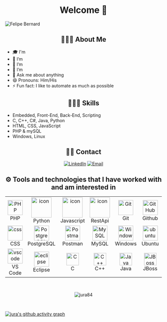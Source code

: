 <h1 align="center"> Welcome 👋</h1>

![Felipe Bernard](https://readme-typing-svg.herokuapp.com?font=Fira+Code&pause=1000&width=435&lines=Greetings%2C+my+name+is+Felipe+Bernard)

<h2 align="center">👨🏻‍💻 About Me</h2>

- 🎓 I'm
- 🔭 I’m
- 🌱 I’m 
- 👯 I’m 
- 💬 Ask me about anything
- 😄 Pronouns: Him/His
- ⚡ Fun fact: I like to automate as much as possible

<h2 align="center">👨🏻‍💻 Skills</h2>

- Embedded, Front-End, Back-End, Scripting
- C, C++, C#, Java, Python
- HTML, CSS, JavaScript
- PHP & mySQL
- Windows, Linux
  
<h2 align="center"> 🤝🏻 Contact </h2>

<p align="center">
<a href="https://www.linkedin.com/in/felipe-bernard/">
<img alt="LinkedIn" src=""></a>
<a href="mailto:felipebernard.pe">
<img alt="Email" src="https://img.shields.io/badge/Email-felipebernard.pe%40gmail.com-red?style=flat-square&logo=Gmail"></a>
</p>

<h2 align="center">⚙️ Tools and technologies that I have worked with and am interested in</h2>

<table align="center">
  <tr>
     <td align="center" width="96">
      <a href="#PHP">
        <img src="https://i.ibb.co/LzmYpDX/146-1466902-php-logo-png-transparent-php-logo-png-png-removebg-preview.png" width="48" height="48" alt="PHP" />
      </a>
      <br>PHP
    </td>
    <td align="center" width="96">
      <a href="#macropower-tech">
        <img src="https://techstack-generator.vercel.app/python-icon.svg" alt="icon" width="65" height="65" />
      </a>
      <br>Python
    </td>
    <td align="center" width="96">
        <img src="https://techstack-generator.vercel.app/js-icon.svg" alt="icon" width="65" height="65" />
      <br>Javascript
    </td>
    <td align="center" width="96">
        <img src="https://techstack-generator.vercel.app/restapi-icon.svg" alt="icon" width="65" height="65" />
      <br>RestApi
    </td>
  <td align="center" width="96">
      <a href="#git" >
        <img src="https://upload.wikimedia.org/wikipedia/commons/thumb/3/3f/Git_icon.svg/1200px-Git_icon.svg.png" width="48" height="48" alt="Git" />
      </a>
      <br>Git
  </td>
  <td align="center" width="96">
        <img src="https://user-images.githubusercontent.com/25181517/192108374-8da61ba1-99ec-41d7-80b8-fb2f7c0a4948.png" width="48" height="48" alt="GitHub" />
      <br>Github
  </td>
  <td align="center"  width="96">
        <img src="https://skillicons.dev/icons?i=html" width="48" height="48" alt="HTML" />
      <br>HTML
    </td>
     </tr>
  <tr>
    <td align="center" width="96">
        <img src="https://skillicons.dev/icons?i=css" width="48" height="48" alt="css" />
      <br>CSS
    </td>
    <td align="center" width="96">
        <img src="https://skillicons.dev/icons?i=postgres" width="48" height="48" alt="PostgreSQL" />
      <br>PostgreSQL
    </td>
    <td align="center" width="96">
        <img src="https://user-images.githubusercontent.com/25181517/192109061-e138ca71-337c-4019-8d42-4792fdaa7128.png" width="48" height="48" alt="Postman" />
      <br>Postman
    </td>
    <td align="center" width="96">
      <a href="#MySQL">
        <img src="https://www.logo.wine/a/logo/MySQL/MySQL-Logo.wine.svg" width="48" height="48" alt="MySQL" />
      </a>
      <br>MySQL
    </td>
    <td align="center" width="96">
      <a href="#Windows" >
        <img src="https://www.svgrepo.com/show/355384/windows-legacy.svg" width="48" height="48" alt="Windows" />
      </a>
      <br>Windows
     <td align="center" width="96">
      <a href="#ubuntu" >
        <img src="https://seeklogo.com/images/U/ubuntu-logo-8FDEC6A07B-seeklogo.com.png" width="48" height="48" alt="ubuntu" />
      </a>
      <br>Ubuntu
    </td>
  <td align="center" width="96">
      <a href="#Kubuntu" >
        <img src="https://seeklogo.com/images/K/kubuntu-logo-975308A107-seeklogo.com.png" width="48" height="48" alt="Kubuntu" />
      </a>
      <br>Kubuntu
    </td>
     </td>
        </tr>
    <td align="center"  width="96">
      <a href="#vscode">
        <img src="https://upload.wikimedia.org/wikipedia/commons/9/9a/Visual_Studio_Code_1.35_icon.svg" width="48" height="48" alt="vscode" />
      </a>
      <br>VS Code
    </td>
    <td align="center"  width="96">
      <a href="#eclipse">
        <img src="https://www.svgrepo.com/show/353685/eclipse-icon.svg" width="48" height="48" alt="eclipse" />
      </a>
      <br>Eclipse
    </td>
    <td align="center" width="96">
      <a href="#C"> <img src="https://seeklogo.com/images/C/c-programming-language-logo-9B32D017B1-seeklogo.com.png" alt="C" width="40" height="40"/> </a> 
      <br>C
    </td>
    <td align="center" width="96">
      <a href="#C++"> <img src="https://raw.githubusercontent.com/isocpp/logos/master/cpp_logo.png" alt="C++" width="40" height="40"/> </a> 
      <br>C++
    </td>
    <td align="center" width="96">
      <a href="#Java"> <img src="https://www.svgrepo.com/show/303388/java-4-logo.svg" alt="Java" width="40" height="40"/> </a> 
      <br>Java
    </td>
    <td align="center" width="96">
      <a href="#JBoss"> <img src="https://upload.wikimedia.org/wikipedia/commons/thumb/9/95/JBoss_logo.svg/800px-JBoss_logo.svg.png?20210414100515" alt="JBoss" width="40" height="40"/> </a> 
      <br>JBoss
    </td>
  </tr>

</table>

<br/>
<p align="center">
    <img src="https://github-readme-stats.vercel.app/api?username=jura84" alt="jura84"/>
</p>

<br/>

[![jura's github activity graph](https://github-readme-activity-graph.cyclic.app/graph?username=jura84&bg_color=0d1117&color=c9c9c9&line=4c779e&point=a8e5ff&area=true&hide_border=true)](https://github.com/ashutosh00710/github-readme-activity-graph)

<br/>
<br/>
